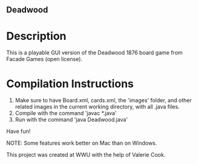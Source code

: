 ## Deadwood

# Description
This is a playable GUI version of the Deadwood 1876 board game from Facade Games (open license). 

# Compilation Instructions
1. Make sure to have Board.xml, cards.xml, the 'images' folder, and other related images in the current working directory, with all .java files.
2. Compile with the command 'javac *.java'
3. Run with the command 'java Deadwood.java'

Have fun!

NOTE: Some features work better on Mac than on Windows.

This project was created at WWU with the help of Valerie Cook.
